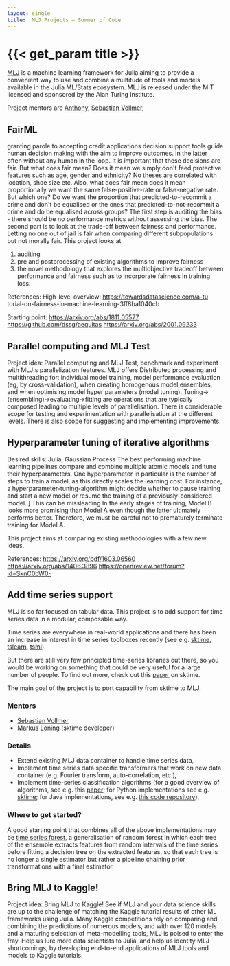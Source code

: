 ```yaml
---
layout: single
title:  MLJ Projects – Summer of Code
---
```


# {{< get_param title >}}

[MLJ](https://github.com/alan-turing-institute/MLJ.jl) is a machine learning framework for Julia aiming to provide a convenient way to use and combine a multitude of tools and models available in the Julia ML/Stats ecosystem. MLJ is released under the MIT licensed and sponsored by the Alan Turing Institute.

Project mentors are [Anthony](https://github.com/ablaom), [Sebastian Vollmer](https://www.turing.ac.uk/people/programme-directors/sebastian-vollmer), 
## FairML
granting parole to accepting credit applications decision support tools guide human decision making with the aim to improve outcomes. In the latter often without any human in the loop. It is important that these decisions are fair. But what does fair mean? Does it mean we simply don't feed protective features such as age, gender and ethnicity? No theses are correlated with location, shoe size etc. Also, what does fair mean does it mean proportionally we want the same false-positive-rate or false-negative rate. But which one? Do we want the proportion that predicted-to-recommit a crime and don't be equalised or the ones that predicted-to-not-recommit a crime and do be equalised across groups? 
The first step is auditing the bias - there should be no performance metrics without assessing the bias. The second part is to look at the trade-off between fairness and performance. Letting no one out of jail is fair when comparing different subpopulations but not morally fair.
This project looks at 
1.	auditing
2.	pre and postprocessing of existing algorithms to improve fairness 
3.	the novel methodology that explores the multiobjective tradeoff between performance and fairness such as to incorporate fairness in training loss.

References:
High-level overview: https://towardsdatascience.com/a-tu	torial-on-fairness-in-machine-learning-3ff8ba1040cb

Starting point:
https://arxiv.org/abs/1811.05577
https://github.com/dssg/aequitas 
https://arxiv.org/abs/2001.09233 

## Parallel computing and MLJ Test
Project idea: Parallel computing and MLJ Test, benchmark and experiment with MLJ's parallelization features. MLJ offers Distributed processing and multithreading for: individual model training, model performance evaluation (eg, by cross-validation), when creating homogenous model ensembles, and when optimising model hyper parameters (model tuning). Tuning->(ensembling)->evaluating->fitting are operations that are typically composed leading to multiple levels of parallelisation. There is considerable scope for testing and experimentation with parallelisation at the different levels. There is also scope for suggesting and implementing improvements.


## Hyperparameter tuning of iterative algorithms
Desired skills: Julia, Gaussian Process
The best performing machine learning pipelines compare and combine multiple atomic models and tune their hyperparameters. One hyperparameter in particular is the number of steps to train a model, as this directly scales the learning cost. For instance, a hyperparameter-tuning-algorithm might decide whether to pause training and start a new model or resume the training of a previously-considered model.
]
This can be missleading In the early stages of training, Model B looks more promising than 
Model A even though the latter ultimately performs better. Therefore,
we must be careful not to prematurely terminate training for Model A.

This project aims at comparing existing methodologies with a few new ideas. 

References:
https://arxiv.org/pdf/1603.06560
https://arxiv.org/abs/1406.3896
https://openreview.net/forum?id=SknC0bW0-

## Add time series support
MLJ is so far focused on tabular data. This project is to add support for time series data in a modular, composable way. 

Time series are everywhere in real-world applications and there has been an increase in interest in time series toolboxes recently (see e.g. [sktime](https://github.com/alan-turing-institute/sktime), [tslearn](https://github.com/rtavenar/tslearn), [tsml](https://github.com/uea-machine-learning/tsml/)). 

But there are still very few principled time-series libraries out there, so you would be working on something that could be very useful for a large number of people. To find out more, check out this [paper](http://learningsys.org/neurips19/assets/papers/sktime_ml_systems_neurips2019.pdf) on sktime.

The main goal of the project is to port capability from sktime to MLJ.

### Mentors
* [Sebastian Vollmer](https://www.turing.ac.uk/people/programme-directors/sebastian-vollmer)
 * [Markus Löning](https://github.com/mloning) (sktime developer)


### Details
* Extend existing MLJ data container to handle time series data,  
* Implement time series data specific transformers that work on new data container (e.g. Fourier transform, auto-correlation, etc.),
* Implement time-series classification algorithms (for a good overview of algorithms, see e.g. this [paper](https://arxiv.org/abs/1602.01711); for Python implementations see e.g. [sktime](https://github.com/alan-turing-institute/sktime); for Java implementations, see e.g. [this code repository](http://www.timeseriesclassification.com/code.php)),

### Where to get started?
A good starting point that combines all of the above implementations may be [time series forest](https://www.sciencedirect.com/science/article/pii/S0020025513001473), a generalisation of random forest in which each tree of the ensemble extracts features from random intervals of the time series before fitting a decision tree on the extracted features, so that each tree is no longer a single estimator but rather a pipeline chaining prior transformations with a final estimator. 

## Bring MLJ to Kaggle! 
Project idea: Bring MLJ to Kaggle! See if MLJ and your data science skills are up to the challenge of matching the Kaggle tutorial results of other ML frameworks using Julia. Many Kaggle competitions rely on comparing and combining the predictions of numerous models, and with over 120 models and a maturing selection of meta-modelling tools, MLJ is poised to enter the fray. Help us lure more data scientists to Julia, and help us identity MLJ shortcomings, by developing end-to-end applications of MLJ tools and models to Kaggle tutorials.
